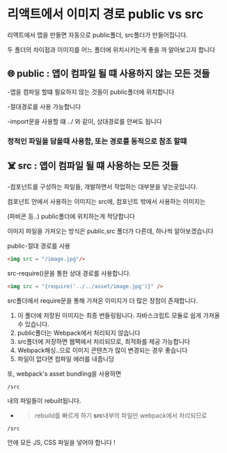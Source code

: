 # 리액트에서 이미지 경로 public vs src

리액트에서 앱을 만들면 자동으로 public폴더, src폴더가 만들어집니다.

두 폴더의 차이점과 이미지를 어느 폴더에 위치시키는게 좋을 까 알아보고자 합니다

## 🌐 public : 앱이 컴파일 될 떄 사용하지 않는 모든 것들

-앱을 컴파일 할떄 필요하지 않는 것들이 public폴더에 위치합니다

-절대경로를 사용 가능합니다

-import문을 사용할 떄 ../ 와 같이, 상대경로를 안써도 됩니다

### 정적인 파일을 담을때 사용함, 또는 경로를 동적으로 참조 할떄

## ☠️ src : 앱이 컴파일 될 떄 사용하는 모든 것들

-컴포넌트를 구성하는 파일들, 개발하면서 작업하는 대부분을 넣는곳입니다.

컴포넌트 안에서 사용하는 이미지는 src에, 컴포넌트 밖에서 사용하는 이미지는

(파비콘 등..) public폴더에 위치하는게 적당합니다

이미지 파일을 가져오는 방식은 public,src 폴더가 다른데, 하나씩 알아보겠습니다

public-절대 경로를 사용

```html
<img src = "/image.jpg"/>
```

src-require()문을 통한 상대 경로를 사용합니다.

```html
<img src = "{require('../../asset/image.jpg')}" />
```

src폴더에서 require문을 통해 가져온 이미지가 더 많은 장점이 존재합니다.

1. 이 폴더에 저장된 이미지는 최종 번들링됩니다. 자바스크립트 모듈로 쉽게 가져올 수 있습니다.
2. public폴더는 Webpack에서 처리되지 않습니다
3. src폴더에 저장하면 웹팩에서 처리되므로, 최적화를 제공 가능합니다
4. Webpack해싱..으로 이미지 콘텐츠가 많이 변경되는 경우 좋습니다
5. 파일이 없다면 컴파일 에러를 내줍니당

또, webpack's asset bundling을 사용하면

```
/src
```

내의 파일들이 rebuilt됩니다.

- > rebuild를 빠르게 하기 **src**내부의 파일만 webpack에서 처리되므로

```
/src
```

안에 모든 JS, CSS 파일을 넣어야 합니다 !